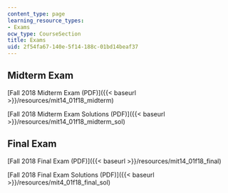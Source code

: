 ```yaml
---
content_type: page
learning_resource_types:
- Exams
ocw_type: CourseSection
title: Exams
uid: 2f54fa67-140e-5f14-188c-01bd14beaf37
---
```


Midterm Exam
------------

[Fall 2018 Midterm Exam (PDF)]({{< baseurl >}}/resources/mit14_01f18_midterm)

[Fall 2018 Midterm Exam Solutions (PDF)]({{< baseurl >}}/resources/mit14_01f18_midterm_sol)

Final Exam
----------

[Fall 2018 Final Exam (PDF)]({{< baseurl >}}/resources/mit14_01f18_final)

[Fall 2018 Final Exam Solutions (PDF)]({{< baseurl >}}/resources/mit4_01f18_final_sol)